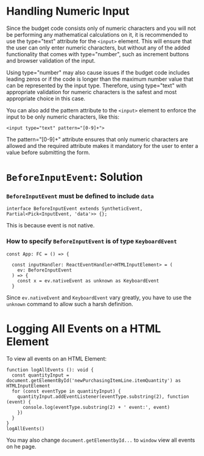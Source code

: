 # Handling Numeric Input

Since the budget code consists only of numeric characters and you will not be performing any mathematical calculations on it, it is recommended to use the type="text" attribute for the `<input>` element. This will ensure that the user can only enter numeric characters, but without any of the added functionality that comes with type="number", such as increment buttons and browser validation of the input.

Using type="number" may also cause issues if the budget code includes leading zeros or if the code is longer than the maximum number value that can be represented by the input type. Therefore, using type="text" with appropriate validation for numeric characters is the safest and most appropriate choice in this case.

You can also add the pattern attribute to the `<input>` element to enforce the input to be only numeric characters, like this:

`<input type="text" pattern="[0-9]+">`

The pattern="[0-9]+" attribute ensures that only numeric characters are allowed and the required attribute makes it mandatory for the user to enter a value before submitting the form.

# `BeforeInputEvent`: Solution

### `BeforeInputEvent` must be defined to include `data`
```
interface BeforeInputEvent extends SyntheticEvent, Partial<Pick<InputEvent, 'data'>> {};
```

This is because event is not native.

### How to specify `BeforeInputEvent` is of type `KeyboardEvent`
```
const App: FC = () => {

  const inputHandler: ReactEventHandler<HTMLInputElement> = (
    ev: BeforeInputEvent
  ) => {
    const x = ev.nativeEvent as unknown as KeyboardEvent
  }
```

Since `ev.nativeEvent` and `KeyboardEvent` vary greatly, you have to use the `unknown` command to allow such a harsh definition.
# Logging All Events on a HTML Element
To view all events on an HTML Element:
```
function logAllEvents (): void {
  const quantityInput = document.getElementById('newPurchasingItemLine.itemQuantity') as HTMLInputElement
  for (const eventType in quantityInput) {
    quantityInput.addEventListener(eventType.substring(2), function (event) {
      console.log(eventType.substring(2) + ' event:', event)
    })
  }
}
logAllEvents()
```

You may also change ```document.getElementbyId...``` to ```window``` view all events on he page.